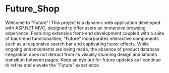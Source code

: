 # Future_Shop
Welcome to "Future"! This project is a dynamic web application developed with ASP.NET MVC, designed to offer users an immersive browsing experience. Featuring extensive front-end development coupled with a suite of back-end functionalities, "Future" incorporates interactive components such as a responsive search bar and captivating hover effects. While ongoing enhancements are being made, the absence of product database integration does not detract from its visually stunning design and smooth transition between pages. Keep an eye out for future updates as I continue to refine and elevate the "Future" experience
